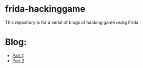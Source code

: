 # frida-hackinggame
This repository is for a serial of blogs of hacking game using Frida

# Blog:
- [Part 1](http://mengxipeng1122.github.io/2023/08/29/Hacking-Android-game-using-Frida-Part1/)
- [Part 2](http://mengxipeng1122.github.io/2023/08/29/Hacking-Android-game-using-Frida-Part2/)
